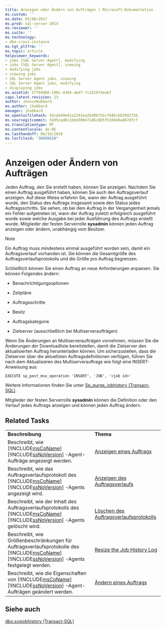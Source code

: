 ```yaml
---
title: Anzeigen oder Ändern von Aufträgen | Microsoft-Dokumentation
ms.custom: ''
ms.date: 03/06/2017
ms.prod: sql-server-2014
ms.reviewer: ''
ms.suite: ''
ms.technology:
- dbe-cross-instance
ms.tgt_pltfrm: ''
ms.topic: article
helpviewer_keywords:
- jobs [SQL Server Agent], modifying
- jobs [SQL Server Agent], viewing
- modifying jobs
- viewing jobs
- SQL Server Agent jobs, viewing
- SQL Server Agent jobs, modifying
- displaying jobs
ms.assetid: 57f649b8-190c-4304-abd7-7ca5297deab7
caps.latest.revision: 23
author: JennieHubbard
ms.author: jhubbard
manager: jhubbard
ms.openlocfilehash: 43ceb49e01a2241ea2bd9b75bcf686c68399275b
ms.sourcegitcommit: 5dd5cad0c1bbd308471d6c885f516948ad67dfcf
ms.translationtype: MT
ms.contentlocale: de-DE
ms.lasthandoff: 06/19/2018
ms.locfileid: "36056610"
---
```

# <a name="view-or-modify-jobs"></a>Anzeigen oder Ändern von Aufträgen
  Jeden Auftrag, den Sie erstellt haben, können Sie anzeigen. Nachdem Sie einen Auftrag ausgeführt haben, können Sie auch den Auftragsverlauf anzeigen. Auf diese Weise erfahren Sie, wann der Auftrag ausgeführt wurde, den Status des Auftrags insgesamt sowie den Status jedes Auftragsschritts. Sie sehen, ob bei dem Auftrag in der Vergangenheit jemals ein Fehler aufgetreten ist, wann der Auftrag zuletzt erfolgreich ausgeführt wurde sowie welche Ausgabe bei jeder Ausführung des Auftrags erstellt wurde. Mitglieder der festen Serverrolle **sysadmin** können jeden Auftrag anzeigen oder ändern, unabhängig vom Besitzer.  
  
> [!NOTE]  
>  Ein Auftrag muss mindestens einmal ausgeführt worden sein, damit ein Auftragsverlauf vorhanden ist. Sie können die Gesamtgröße des Auftragsverlaufsprotokolls und die Größe pro Auftrag begrenzen.  
  
 Schließlich können Sie einen Auftrag an neue Anforderungen anpassen. Sie können Folgendes ändern:  
  
-   Benachrichtigungsoptionen  
  
-   Zeitpläne  
  
-   Auftragsschritte  
  
-   Besitz  
  
-   Auftragskategorie  
  
-   Zielserver (ausschließlich bei Multiserveraufträgen)  
  
 Wenn Sie Änderungen an Multiserveraufträgen vornehmen, müssen Sie die Änderungen der Downloadliste bereitstellen, damit die Zielserver den aktualisierten Auftrag herunterladen können. Um sicherzustellen, dass die Zielserver über die aktuellsten Auftragsdefinitionen verfügen, führen Sie nach dem Aktualisieren des Multiserverauftrags wie folgt eine INSERT-Anweisung aus:  
  
```  
EXECUTE sp_post_msx_operation 'INSERT', 'JOB', '<job id>'  
```  
  
 Weitere Informationen finden Sie unter [Sp_purge_jobhistory &#40;Transact-SQL&#41;](/sql/relational-databases/system-stored-procedures/sp-purge-jobhistory-transact-sql).  
  
 Mitglieder der festen Serverrolle **sysadmin** können die Definition oder den Verlauf jedes Auftrags anzeigen und können jeden Auftrag ändern.  
  
## <a name="related-tasks"></a>Related Tasks  
  
|||  
|-|-|  
|**Beschreibung**|**Thema**|  
|Beschreibt, wie [!INCLUDE[msCoName](../../../includes/msconame-md.md)][!INCLUDE[ssNoVersion](../../../includes/ssnoversion-md.md)] -Agent-Aufträge angezeigt werden.|[Anzeigen eines Auftrags](view-a-job.md)|  
|Beschreibt, wie das Auftragsverlaufsprotokoll des [!INCLUDE[msCoName](../../../includes/msconame-md.md)][!INCLUDE[ssNoVersion](../../../includes/ssnoversion-md.md)] -Agents angezeigt wird.|[Anzeigen des Auftragsverlaufs](view-the-job-history.md)|  
|Beschreibt, wie der Inhalt des Auftragsverlaufsprotokolls des [!INCLUDE[msCoName](../../../includes/msconame-md.md)][!INCLUDE[ssNoVersion](../../../includes/ssnoversion-md.md)] -Agents gelöscht wird.|[Löschen des Auftragsverlaufsprotokolls](clear-the-job-history-log.md)|  
|Beschreibt, wie Größenbeschränkungen für Auftragsverlaufsprotokolle des [!INCLUDE[msCoName](../../../includes/msconame-md.md)][!INCLUDE[ssNoVersion](../../../includes/ssnoversion-md.md)] -Agents festgelegt werden.|[Resize the Job History Log](resize-the-job-history-log.md)|  
|Beschreibt, wie die Eigenschaften von [!INCLUDE[msCoName](../../../includes/msconame-md.md)][!INCLUDE[ssNoVersion](../../../includes/ssnoversion-md.md)] -Agent-Aufträgen geändert werden.|[Ändern eines Auftrags](modify-a-job.md)|  
  
## <a name="see-also"></a>Siehe auch  
 [dbo.sysjobhistory &#40;Transact-SQL&#41;](/sql/relational-databases/system-tables/dbo-sysjobhistory-transact-sql)  
  
  

